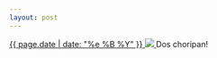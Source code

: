 ```yaml
---
layout: post
---
```


<p>
  <a href="/93">
    <time>{{ page.date | date: "%e %B %Y" }}</time>
    <img src="https://s3.amazonaws.com/life.aaronjgreenberg.com/93.jpg">
  </a>
  Dos choripan!
</p>
